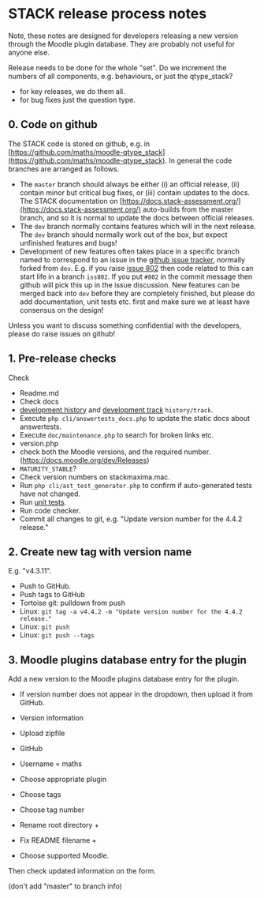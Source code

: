 # STACK release process notes

Note, these notes are designed for developers releasing a new version through the Moodle plugin database.  They are probably not useful for anyone else.

Release needs to be done for the whole "set".  Do we increment the numbers of all components, e.g. behaviours, or just the qtype_stack?

* for key releases, we do them all.
* for bug fixes just the question type.

## 0. Code on github

The STACK code is stored on github, e.g. in [https://github.com/maths/moodle-qtype_stack](https://github.com/maths/moodle-qtype_stack). In general the code branches are arranged as follows.

* The `master` branch should always be either (i) an official release, (ii) contain minor but critical bug fixes, or (iii) contain updates to the docs.  The STACK documentation on [https://docs.stack-assessment.org/](https://docs.stack-assessment.org/) auto-builds from the master branch, and so it is normal to update the docs between official releases.
* The `dev` branch normally contains features which will in the next release.  The `dev` branch should normally work out of the box, but expect unfinished features and bugs!  
* Development of new features often takes place in a specific branch named to correspond to an issue in the [github issue tracker](https://github.com/maths/moodle-qtype_stack/issues), normally forked from `dev`.  E.g. if you raise [issue 802](https://github.com/maths/moodle-qtype_stack/issues/802) then code related to this can start life in a branch `iss802`.  If you put `#802` in the commit message then github will pick this up in the issue discussion.  New features can be merged back into `dev` before they are completely finished, but please do add documentation, unit tests etc. first and make sure we at least have consensus on the design!

Unless you want to discuss something confidential with the developers, please do raise issues on github!

## 1. Pre-release checks

Check 

* Readme.md
* Check docs 
 * [development history](Development_history.md) and [development track](Development_track.md) `history/track`.
 * Execute `php cli/answertests_docs.php` to update the static docs about answertests.
 * Execute `doc/maintenance.php` to search for broken links etc.
* version.php
 * check both the Moodle versions, and the required number. (https://docs.moodle.org/dev/Releases)
 * `MATURITY_STABLE`?
* Check version numbers on stackmaxima.mac.
* Run `php cli/ast_test_generator.php` to confirm if auto-generated tests have not changed.
* Run [unit tests](Unit_tests.md).
* Run code checker.
* Commit all changes to git, e.g. "Update version number for the 4.4.2 release."

## 2. Create new tag with version name

E.g. "v4.3.11".

* Push to GitHub.
* Push tags to GitHub 
 * Tortoise git: pulldown from push
 * Linux: `git tag -a v4.4.2 -m "Update version number for the 4.4.2 release."`
 * Linux: `git push`
 * Linux: `git push --tags`

## 3. Moodle plugins database entry for the plugin

Add a new version to the Moodle plugins database entry for the plugin.

* If version number does not appear in the dropdown, then upload it from GitHub.
 
* Version information
* Upload zipfile
* GitHub
* Username = maths
* Choose appropriate plugin
* Choose tags
* Choose tag number
* Rename root directory +
* Fix README filename +
* Choose supported Moodle.

Then check updated information on the form.

(don't add "master" to branch info)

